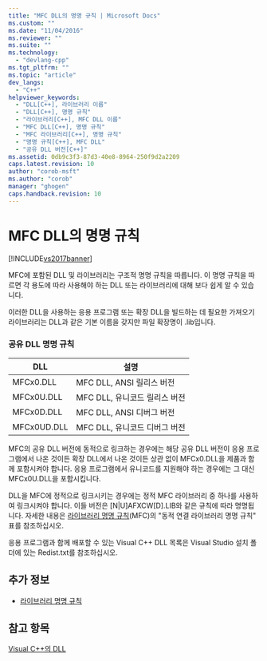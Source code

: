 ```yaml
---
title: "MFC DLL의 명명 규칙 | Microsoft Docs"
ms.custom: ""
ms.date: "11/04/2016"
ms.reviewer: ""
ms.suite: ""
ms.technology: 
  - "devlang-cpp"
ms.tgt_pltfrm: ""
ms.topic: "article"
dev_langs: 
  - "C++"
helpviewer_keywords: 
  - "DLL[C++], 라이브러리 이름"
  - "DLL[C++], 명명 규칙"
  - "라이브러리[C++], MFC DLL 이름"
  - "MFC DLL[C++], 명명 규칙"
  - "MFC 라이브러리[C++], 명명 규칙"
  - "명명 규칙[C++], MFC DLL"
  - "공유 DLL 버전[C++]"
ms.assetid: 0db9c3f3-87d3-40e8-8964-250f9d2a2209
caps.latest.revision: 10
author: "corob-msft"
ms.author: "corob"
manager: "ghogen"
caps.handback.revision: 10
---
```

# MFC DLL의 명명 규칙
[!INCLUDE[vs2017banner](../assembler/inline/includes/vs2017banner.md)]

MFC에 포함된 DLL 및 라이브러리는 구조적 명명 규칙을 따릅니다.  이 명명 규칙을 따르면 각 용도에 따라 사용해야 하는 DLL 또는 라이브러리에 대해 보다 쉽게 알 수 있습니다.  
  
 이러한 DLL을 사용하는 응용 프로그램 또는 확장 DLL을 빌드하는 데 필요한 가져오기 라이브러리는 DLL과 같은 기본 이름을 갖지만 파일 확장명이 .lib입니다.  
  
### 공유 DLL 명명 규칙  
  
|DLL|설명|  
|---------|--------|  
|MFCx0.DLL|MFC DLL, ANSI 릴리스 버전|  
|MFCx0U.DLL|MFC DLL, 유니코드 릴리스 버전|  
|MFCx0D.DLL|MFC DLL, ANSI 디버그 버전|  
|MFCx0UD.DLL|MFC DLL, 유니코드 디버그 버전|  
  
 MFC의 공유 DLL 버전에 동적으로 링크하는 경우에는 해당 공유 DLL 버전이 응용 프로그램에서 나온 것이든 확장 DLL에서 나온 것이든 상관 없이 MFCx0.DLL을 제품과 함께 포함시켜야 합니다.  응용 프로그램에서 유니코드를 지원해야 하는 경우에는 그 대신 MFCx0U.DLL을 포함시킵니다.  
  
 DLL을 MFC에 정적으로 링크시키는 경우에는 정적 MFC 라이브러리 중 하나를 사용하여 링크시켜야 합니다.  이들 버전은 \[N&#124;U\]AFXCW\[D\].LIB와 같은 규칙에 따라 명명됩니다.  자세한 내용은 [라이브러리 명명 규칙](../mfc/library-naming-conventions.md)\(MFC\)의 "동적 연결 라이브러리 명명 규칙" 표를 참조하십시오.  
  
 응용 프로그램과 함께 배포할 수 있는 Visual C\+\+ DLL 목록은 Visual Studio 설치 폴더에 있는 Redist.txt를 참조하십시오.  
  
## 추가 정보  
  
-   [라이브러리 명명 규칙](../mfc/library-naming-conventions.md)  
  
## 참고 항목  
 [Visual C\+\+의 DLL](../build/dlls-in-visual-cpp.md)